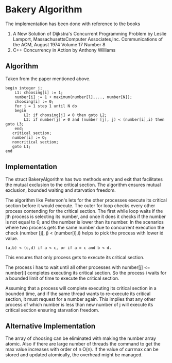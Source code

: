 # Bakery Algorithm
The implementation has been done with reference to the books
1. A New Solution of Dijkstra's Concurrent Programming Problem by Leslie Lamport, MassachusettsComputer Associates,Inc. Communications of the ACM, August 1974 Volume 17 Number 8
2. C++ Concurrency in Action by Anthony Williams

## Algorithm
Taken from the paper mentioned above.
```
begin integer j;
    L1: choosing[i] := 1;
    number[i] := 1 + maximum(number[l],..., number[N]); 
    choosing[i] := 0;
    for j = 1 step 1 until N do
    begin
        L2: if choosing[j] ≠ 0 then goto L2;
        L3: if number[j] ≠ 0 and (number [j], j) < (number[i],i) then goto L3;
    end;
   critical section; 
   number[i] := O; 
   noncritical section; 
   goto L1;
end

```

## Implementation
The struct BakeryAlgorithm has two methods entry and exit that facilitates the mutual exclusion to the critical section. The algorithm ensures mutual exclusion, bounded waiting and starvation freedom. 

The algorithm like Peterson's lets for the other processes execute its critical section before it would execute. The outer for loop checks every other process contending for the critical section. The first while loop waits if the jth process is selecting its number, and once it does it checks if the number is not equal to 0, and the number is lower than its number. In the scenarios where two process gets the same number due to concurrent execution the check (number [j], j) < (number[i],i) helps to pick the process with lower id value. 
``` 
(a,b) < (c,d) if a < c, or if a = c and b < d.
```
This ensures that only process gets to execute its critical section.

The process i has to wait until all other processes with number[j] <= number[i] completes executing its critical section. So the process i waits for a bounded limit of time to execute the critical section.

Assuming that a process will complete executing its critical section in a bounded time, and if the same thread wants to re-execute its critical section, it must request for a number again. This implies that any other process of which number is less than new number of j will execute its critical section ensuring starvation freedom.

## Alternative Implementation
The array of choosing can be eliminated with making the number array atomic. Also if there are large number of threads the command to get the max value increases with order of n O(n). If the value of currmax can be stored and updated atomically, the overhead might be managed.

